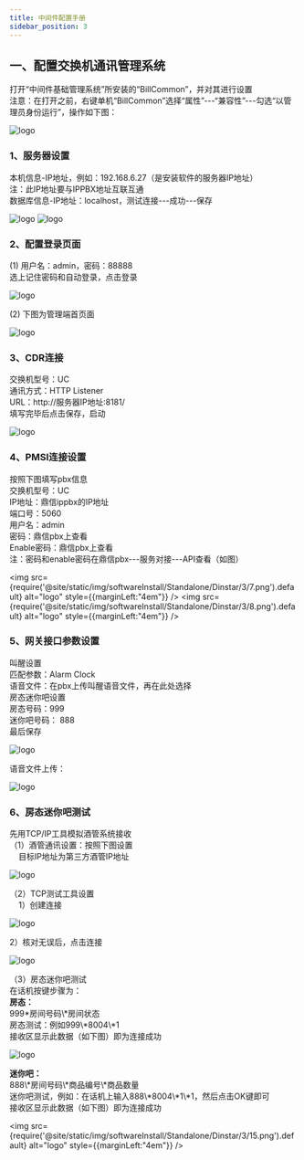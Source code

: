 ```yaml
---
title: 中间件配置手册
sidebar_position: 3
---
```

## 一、配置交换机通讯管理系统
<p style={{marginLeft:"2em" ,fontSize:"20px"}}>
打开“中间件基础管理系统”所安装的“BillCommon”，并对其进行设置<br />
<span style={{ color:"red"}}>注意：在打开之前，右键单机“BillCommon”选择“属性”---“兼容性”---勾选“以管理员身份运行”，操作如下图：</span>
</p>
<img src={require('@site/static/img/softwareInstall/Standalone/Dinstar/3/1.png').default} alt="logo" style={{marginLeft:"4em"}} />

### 1、服务器设置
<p style={{marginLeft:"2em" ,fontSize:"20px"}}>
本机信息-IP地址，例如：192.168.6.27（是安装软件的服务器IP地址）<br />
<span style={{ color:"red"}}>注：此IP地址要与IPPBX地址互联互通</span><br />
数据库信息-IP地址：localhost，测试连接---成功---保存
</p>
<img src={require('@site/static/img/softwareInstall/Standalone/Dinstar/3/2.png').default} alt="logo" style={{marginLeft:"4em"}} />
<img src={require('@site/static/img/softwareInstall/Standalone/Dinstar/3/3.png').default} alt="logo" style={{marginLeft:"8em"}} />

### 2、配置登录页面
<p style={{marginLeft:"2em" ,fontSize:"20px"}}>
(1) 用户名：admin，密码：88888<br />
选上记住密码和自动登录，点击登录
</p>
<img src={require('@site/static/img/softwareInstall/Standalone/Dinstar/3/4.png').default} alt="logo" style={{marginLeft:"4em"}} />

<p style={{marginLeft:"2em" ,fontSize:"20px"}}>
(2) 下图为管理端首页面
</p>
<img src={require('@site/static/img/softwareInstall/Standalone/Dinstar/3/5.png').default} alt="logo" style={{marginLeft:"4em"}} />

### 3、CDR连接
<p style={{marginLeft:"2em" ,fontSize:"20px"}}>
交换机型号：<span style={{ color:"red"}}>UC</span><br />
通讯方式：<span style={{ color:"red"}}>HTTP Listener</span><br />
URL：<span style={{ color:"red"}}>ht<span>tp</span>://服务器IP地址:8181/</span><br />
填写完毕后点击<span style={{ color:"red"}}>保存，启动</span>
</p>
<img src={require('@site/static/img/softwareInstall/Standalone/Dinstar/3/6.png').default} alt="logo" style={{marginLeft:"4em"}} />


### 4、PMSI连接设置
<p style={{marginLeft:"2em" ,fontSize:"20px"}}>
按照下图填写pbx信息<br />
交换机型号：<span style={{ color:"red"}}>UC</span><br />
IP地址：<span style={{ color:"red"}}>鼎信ippbx的IP地址</span><br />
端口号：<span style={{ color:"red"}}>5060</span><br />
用户名：<span style={{ color:"red"}}>admin</span><br />
密码：<span style={{ color:"red"}}>鼎信pbx上查看</span><br />
Enable密码：<span style={{ color:"red"}}>鼎信pbx上查看</span><br />
<span style={{ color:"red"}}>注：密码和enable密码在鼎信pbx---服务对接---API查看（如图）</span>
</p>

<img src={require('@site/static/img/softwareInstall/Standalone/Dinstar/3/7.png').default} alt="logo" style={{marginLeft:"4em"}} />
<img src={require('@site/static/img/softwareInstall/Standalone/Dinstar/3/8.png').default} alt="logo" style={{marginLeft:"4em"}} />

### 5、网关接口参数设置
<p style={{marginLeft:"2em" ,color:"red" ,fontSize:"20px"}}>
叫醒设置<br />
匹配参数：<span style={{ color:"red"}}>Alarm Clock</span><br />
语音文件：<span style={{ color:"red"}}>在pbx上传叫醒语音文件，再在此处选择</span><br />
房态迷你吧设置<br />
房态号码：<span style={{ color:"red"}}>999</span><br />
迷你吧号码： <span style={{ color:"red"}}>888</span><br />
最后保存
</p>
<img src={require('@site/static/img/softwareInstall/Standalone/Dinstar/3/9.png').default} alt="logo" style={{marginLeft:"4em"}} />

<p style={{marginLeft:"2em" ,color:"red" ,fontSize:"20px"}}>
语音文件上传：
</p>
<img src={require('@site/static/img/softwareInstall/Standalone/Dinstar/3/10.png').default} alt="logo" style={{marginLeft:"4em"}} />

### 6、房态迷你吧测试
<p style={{marginLeft:"2em" ,fontSize:"20px"}}>
先用TCP/IP工具模拟酒管系统接收<br />
（1）酒管通讯设置：按照下图设置<br />
&nbsp;&nbsp;&nbsp;&nbsp;目标IP地址为第三方酒管IP地址
</p>
<img src={require('@site/static/img/softwareInstall/Standalone/Dinstar/3/11.png').default} alt="logo" style={{marginLeft:"4em"}} />

<p style={{marginLeft:"2em" ,fontSize:"20px"}}>
（2）TCP测试工具设置<br />
&nbsp;&nbsp;&nbsp;&nbsp;1）创建连接
</p>
<img src={require('@site/static/img/softwareInstall/Standalone/Dinstar/3/12.png').default} alt="logo" style={{marginLeft:"4em"}} />

<p style={{marginLeft:"2em" ,fontSize:"20px"}}>
2）核对无误后，点击连接
</p>
<img src={require('@site/static/img/softwareInstall/Standalone/Dinstar/3/13.png').default} alt="logo" style={{marginLeft:"4em"}} />

<p style={{marginLeft:"2em" ,fontSize:"20px"}}>
（3）房态迷你吧测试<br />
在话机按键步骤为：<br />
<strong>房态：</strong><br />
999*房间号码\*房间状态<br />
房态测试：例如999\*8004\*1<br />
接收区显示此数据（如下图）即为连接成功
</p>
<img src={require('@site/static/img/softwareInstall/Standalone/Dinstar/3/14.png').default} alt="logo" style={{marginLeft:"4em"}} />


<p style={{marginLeft:"2em" ,fontSize:"20px"}}>
<strong>迷你吧：</strong><br />
888\*房间号码\*商品编号\*商品数量<br />
迷你吧测试，例如：在话机上输入888\*8004\*1\*1，然后点击OK键即可<br />
接收区显示此数据（如下图）即为连接成功
</p>

<img src={require('@site/static/img/softwareInstall/Standalone/Dinstar/3/15.png').default} alt="logo" style={{marginLeft:"4em"}} />
